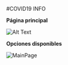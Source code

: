 
#COVID19 INFO

**Página principal**

![Alt Text](https://github.com/txandalf/coronavirusinfo/edit/master/covid1.png)

**Opciones disponibles**

![MainPage](https://github.com/txandalf/coronavirusinfo/edit/master/covid2.png)
